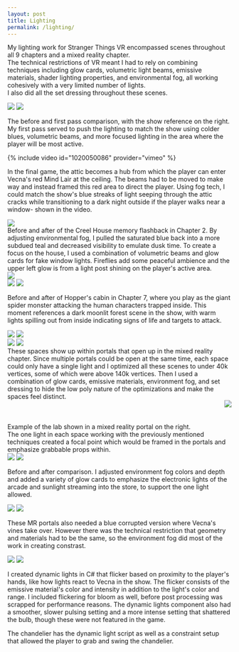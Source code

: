 ```yaml
---
layout: post
title: Lighting
permalink: /lighting/
---
```


My lighting work for Stranger Things VR encompassed scenes throughout all 9 chapters and a mixed reality chapter.<br>
The technical restrictions of VR meant I had to rely on combining techniques including glow cards, volumetric light beams, emissive materials, shader lighting properties, and environmental fog, all working cohesively with a very limited number of lights. <br>I also did all the set dressing throughout these scenes.

<div class="img_row">
	<img class="col half" src="{{ site.baseurl }}/documentation/2024_stvr/lighting/attic-flip.gif"/>
	<img class="col half" src="{{ site.baseurl }}/documentation/2024_stvr/lighting/attic_reference.webp"/>
</div>

The before and first pass comparison, with the show reference on the right. My first pass served to push the lighting to match the show using colder blues, volumetric beams, and more focused lighting in the area where the player will be most active.

{% include video id="1020050086" provider="vimeo" %}

In the final game, the attic becomes a hub from which the player can enter Vecna's red Mind Lair at the ceiling. The beams had to be moved to make way and instead framed this red area to direct the player. 
Using fog tech, I could match the show's blue streaks of light seeping through the attic cracks while transitioning to a dark night outside if the player walks near a window- shown in the video.

<div class="img_row">
	<img class="col one" src="{{ site.baseurl }}/documentation/2024_stvr/lighting/creelhouse_8before.png"/>
	<br>Before and after of the Creel House memory flashback in Chapter 2. By adjusting environmental fog, I pulled the saturated blue back into a more subdued teal and decreased visibility to emulate dusk time. To create a focus on the house, I used a combination of volumetric beams and glow cards for fake window lights. Fireflies add some peaceful ambience and the upper left glow is from a light post shining on the player's active area.
</div>

<div class="img_row">
	<img class="col three" src="{{ site.baseurl }}/documentation/2024_stvr/lighting/creelhouse_8after.png"/>
</div>

<div class="img_row">
	<img class="col half" src="{{ site.baseurl }}/documentation/2024_stvr/lighting/hopperext1.png"/>
	<img class="col half" src="{{ site.baseurl }}/documentation/2024_stvr/lighting/hopperext3.png"/>
</div>

Before and after of Hopper's cabin in Chapter 7, where you play as the giant spider monster attacking the human characters trapped inside. This moment references a dark moonlit forest scene in the show, with warm lights spilling out from inside indicating signs of life and targets to attack.

<div class="img_row">
	<img class="col half" src="{{ site.baseurl }}/documentation/2024_stvr/lighting/MR_portal_arcadeA.png"/>
	<img class="col half" src="{{ site.baseurl }}/documentation/2024_stvr/lighting/MR_portal_labA.png"/>
</div>
<div class="img_row">
	<img class="col half" src="{{ site.baseurl }}/documentation/2024_stvr/lighting/MR_portal_scoopsA.png"/>
	<img class="col half" src="{{ site.baseurl }}/documentation/2024_stvr/lighting/MR_portal_interrogationA.png"/>
</div>
These spaces show up within portals that open up in the mixed reality chapter. Since multiple portals could be open at the same time, each space could only have a single light and I optimized all these scenes to under 40k vertices, some of which were above 140k vertices. Then I used a combination of glow cards, emissive materials, environment fog, and set dressing to hide the low poly nature of the optimizations and make the spaces feel distinct.

<div class="img_row">
	<img class="col one" src="{{ site.baseurl }}/documentation/2024_stvr/lighting/MR_portal_ingame.png" style="float:right"/>
	<br><br><br>
	Example of the lab shown in a mixed reality portal on the right. <br> The one light in each space working with the previously mentioned techniques created a focal point which would be framed in the portals and emphasize grabbable props within.
</div>

<div class="img_row">
	<img class="col half" src="{{ site.baseurl }}/documentation/2024_stvr/lighting/MR_portal_arcadeFront_flip.gif"/>
	<img class="col half" src="{{ site.baseurl }}/documentation/2024_stvr/lighting/MR_portal_genstore_flip.gif"/>
</div>

Before and after comparison. I adjusted environment fog colors and depth and added a variety of glow cards to emphasize the electronic lights of the arcade and sunlight streaming into the store, to support the one light allowed.

<div class="img_row">
	<img class="col half" src="{{ site.baseurl }}/documentation/2024_stvr/lighting/MR_portal_bathroomA.png"/>
	<img class="col half" src="{{ site.baseurl }}/documentation/2024_stvr/lighting/MR_portal_bathroomB.png"/>
</div>

These MR portals also needed a blue corrupted version where Vecna's vines take over. However there was the technical restriction that geometry and materials had to be the same, so the environment fog did most of the work in creating constrast.


<!--
<div class="img_row">
	<img class="col three" src="{{ site.baseurl }}/documentation/2020_college/ayeh2_shader_final.png"/>
</div>
-->

<div class="img_row">
	<img class="col half" src="{{ site.baseurl }}/documentation/2024_stvr/lighting/alicebedroom_flickerlights_1.gif"/>
	<img class="col half" src="{{ site.baseurl }}/documentation/2024_stvr/lighting/creelhouse_chandelier_spot.gif"/>
</div>

I created dynamic lights in C# that flicker based on proximity to the player's hands, like how lights react to Vecna in the show. The flicker consists of the emissive material's color and intensity in addition to the light's color and range. I included flickering for bloom as well, before post processing was scrapped for performance reasons. The dynamic lights component also had a smoother, slower pulsing setting and a more intense setting that shattered the bulb, though these were not featured in the game.

The chandelier has the dynamic light script as well as a constraint setup that allowed the player to grab and swing the chandelier.
